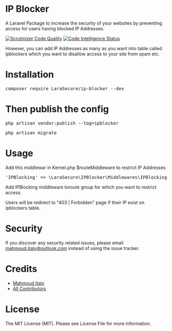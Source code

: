 # IP Blocker
A Laravel Package to increase the security of your websites by preventing access for users having blocked IP Addresses.

[![Scrutinizer Code Quality](https://scrutinizer-ci.com/g/Mahmoud-Italy/LaraSecure-IPBlocker/badges/quality-score.png?b=master)](https://scrutinizer-ci.com/g/Mahmoud-Italy/LaraSecure-IPBlocker/?branch=master)
[![Code Intelligence Status](https://scrutinizer-ci.com/g/Mahmoud-Italy/LaraSecure-IPBlocker/badges/code-intelligence.svg?b=master)](https://scrutinizer-ci.com/code-intelligence)

However, you can add IP Addresses as many as you want into table called ipblockers which you want to disallow access to your site from spam etc.

# Installation
<pre>composer require LaraSecure/ip-blocker --dev</pre>

# Then publish the config
<pre>php artisan vendor:publish --tag=ipblocker</pre>
<pre>php artisan migrate</pre>


# Usage
Add this middlewar in Kernel.php $routeMiddleware to restrict IP Addresses

<pre>'IPBlocking' => \LaraSecure\IPBlocker\Middlewares\IPBlocking::class</pre>


Add IPBlocking middleware toroute group for which you want to restrict access.

Users will be redirect to "403 | Forbidden" page if their IP exist on ipblockers table.





# Security
If you discover any security related issues, please email mahmoud.italy@outlook.com instead of using the issue tracker.

# Credits

  <ul>
    <li><a href="https://github.com/Mahmoud-Italy">Mahmoud Italy</a></li>
    <li><a href="https://github.com/Mahmoud-Italy/Larafast-fastApi/graphs/contributors">All Contributors</a></li>
  </ul>

# License
The MIT License (MIT). Please see License File for more information.